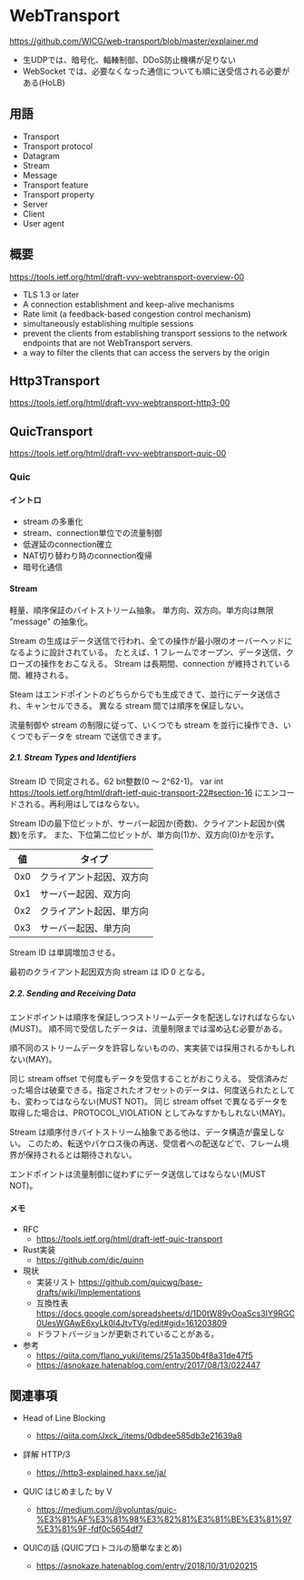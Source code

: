 # WebTransport

https://github.com/WICG/web-transport/blob/master/explainer.md

* 生UDPでは、暗号化、輻輳制御、DDoS防止機構が足りない
* WebSocket では、必要なくなった通信についても順に送受信される必要がある(HoLB)


## 用語

* Transport
* Transport protocol
* Datagram
* Stream
* Message
* Transport feature
* Transport property
* Server
* Client
* User agent


## 概要

https://tools.ietf.org/html/draft-vvv-webtransport-overview-00

* TLS 1.3 or later
* A connection establishment and keep-alive mechanisms
* Rate limit (a feedback-based congestion control mechanism)
* simultaneously establishing multiple sessions
* prevent the clients from establishing transport sessions to the network endpoints that are not WebTransport servers.
* a way to filter the clients that can access the servers by the origin


## Http3Transport

https://tools.ietf.org/html/draft-vvv-webtransport-http3-00


## QuicTransport

https://tools.ietf.org/html/draft-vvv-webtransport-quic-00


### Quic

#### イントロ

* stream の多重化
* stream、connection単位での流量制御
* 低遅延のconnection確立
* NAT切り替わり時のconnection復帰
* 暗号化通信

#### Stream

軽量、順序保証のバイトストリーム抽象。
単方向、双方向。単方向は無限 "message" の抽象化。

Stream の生成はデータ送信で行われ、全ての操作が最小限のオーバーヘッドになるように設計されている。
たとえば、1 フレームでオープン、データ送信、クローズの操作をおこなえる。
Stream は長期間、connection が維持されている間、維持される。

Steam はエンドポイントのどちらからでも生成できて、並行にデータ送信され、キャンセルできる。
異なる stream 間では順序を保証しない。

流量制御や stream の制限に従って、いくつでも stream を並行に操作でき、いくつでもデータを stream で送信できます。

##### 2.1.  Stream Types and Identifiers

Stream ID で同定される。62 bit整数(0 ～ 2^62-1)。
var int https://tools.ietf.org/html/draft-ietf-quic-transport-22#section-16 にエンコードされる。再利用はしてはならない。

Stream IDの最下位ビットが、サーバー起因か(奇数)、クライアント起因か(偶数)を示す。
また、下位第二位ビットが、単方向(1)か、双方向(0)かを示す。


|  値  |  タイプ  |
| ---- | ---- |
|  0x0  |  クライアント起因、双方向 |
|  0x1  |  サーバー起因、双方向  |
|  0x2  |  クライアント起因、単方向 |
|  0x3  |  サーバー起因、単方向  |

Stream ID は単調増加させる。

最初のクライアント起因双方向 stream は ID 0 となる。

##### 2.2.  Sending and Receiving Data

エンドポイントは順序を保証しつつストリームデータを配送しなければならない(MUST)。
順不同で受信したデータは、流量制限までは溜め込む必要がある。

順不同のストリームデータを許容しないものの、実実装では採用されるかもしれない(MAY)。

同じ stream offset で何度もデータを受信することがおこりえる。
受信済みだった場合は破棄できる。指定されたオフセットのデータは、何度送られたとしても、変わってはならない(MUST NOT)。
同じ stream offset で異なるデータを取得した場合は、PROTOCOL_VIOLATION としてみなすかもしれない(MAY)。

Stream は順序付きバイトストリーム抽象である他は、データ構造が露呈しない。
このため、転送やパケロス後の再送、受信者への配送などで、フレーム境界が保持されるとは期待されない。

エンドポイントは流量制御に従わずにデータ送信してはならない(MUST NOT)。



#### メモ

* RFC
  * https://tools.ietf.org/html/draft-ietf-quic-transport
* Rust実装
  * https://github.com/djc/quinn
* 現状
  * 実装リスト https://github.com/quicwg/base-drafts/wiki/Implementations
  * 互換性表 https://docs.google.com/spreadsheets/d/1D0tW89vOoaScs3IY9RGC0UesWGAwE6xyLk0l4JtvTVg/edit#gid=161203809
  * ドラフトバージョンが更新されていることがある。
* 参考
  * https://qiita.com/flano_yuki/items/251a350b4f8a31de47f5
  * https://asnokaze.hatenablog.com/entry/2017/08/13/022447


## 関連事項

* Head of Line Blocking
  * https://qiita.com/Jxck_/items/0dbdee585db3e21639a8
* 詳解 HTTP/3
  * https://http3-explained.haxx.se/ja/

* QUIC はじめました by V
  * https://medium.com/@voluntas/quic-%E3%81%AF%E3%81%98%E3%82%81%E3%81%BE%E3%81%97%E3%81%9F-fdf0c5654df7

* QUICの話 (QUICプロトコルの簡単なまとめ)
  * https://asnokaze.hatenablog.com/entry/2018/10/31/020215
